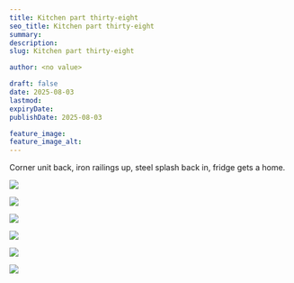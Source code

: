 ```yaml
---
title: Kitchen part thirty-eight
seo_title: Kitchen part thirty-eight
summary:
description:
slug: Kitchen part thirty-eight

author: <no value>

draft: false
date: 2025-08-03
lastmod:
expiryDate:
publishDate: 2025-08-03

feature_image:
feature_image_alt:
---
```

Corner unit back, iron railings up, steel splash back in, fridge gets a home.


![](/images/2756.jpeg )

![](/images/2758.jpeg )

![](/images/2760.jpeg )

![](/images/2761.jpeg )

![](/images/2762.jpeg )

![](/images/2763.jpeg )